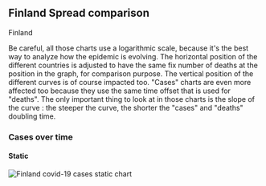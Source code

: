 ## Finland Spread comparison 

Finland



Be careful, all those charts use a logarithmic scale, because it's the best way to analyze how the epidemic is evolving. 
The horizontal position of the different countries is adjusted to have the same fix number of deaths at the position in the graph, for comparison purpose.
The vertical position of the different curves is of course impacted too.
"Cases" charts are even more affected too because they use the same time offset that is used for "deaths".
The only important thing to look at in those charts is the slope of the curve : the steeper the curve, the shorter the "cases" and "deaths" doubling time.


 
### Cases over time
 
#### Static
![Finland covid-19 cases static chart](https://raw.githubusercontent.com/madlag/coronavirus_study/master/notebooks/graphs/2020-03-20/countries/Finland/2020-03-20_Finland_deaths.png "Finland covid-19 cases static chart")   

